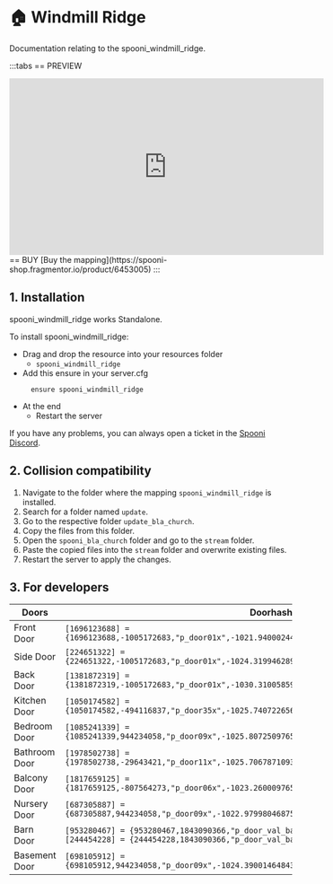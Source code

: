 # 🏠 Windmill Ridge
Documentation relating to the spooni_windmill_ridge.

:::tabs
== PREVIEW
<iframe width="560" height="315" src="https://www.youtube.com/embed/zcSS5gnXg74?si=ksVrFvM7Ev9QMTON" frameborder="0" allow="accelerometer; autoplay; clipboard-write; encrypted-media; gyroscope; picture-in-picture; web-share" referrerpolicy="strict-origin-when-cross-origin" allowfullscreen></iframe>
== BUY
[Buy the mapping](https://spooni-shop.fragmentor.io/product/6453005)
:::

## 1. Installation
spooni_windmill_ridge works Standalone.  

To install spooni_windmill_ridge:
- Drag and drop the resource into your resources folder
  - `spooni_windmill_ridge`
- Add this ensure in your server.cfg
  ```
    ensure spooni_windmill_ridge
  ```
- At the end
  - Restart the server

If you have any problems, you can always open a ticket in the [Spooni Discord](https://discord.gg/spooni).

## 2. Collision compatibility <Badge type="danger" text="IMPORTANT"/>

1. Navigate to the folder where the mapping `spooni_windmill_ridge` is installed.
2. Search for a folder named `update`.
3. Go to the respective folder `update_bla_church`.
4. Copy the files from this folder.
5. Open the `spooni_bla_church` folder and go to the `stream` folder.
6. Paste the copied files into the `stream` folder and overwrite existing files.
7. Restart the server to apply the changes.

## 3. For developers
| Doors                     | Doorhashes
|---------------------------|----------------------------------------------------------------------------------|
| Front Door                | `[1696123688] = {1696123688,-1005172683,"p_door01x",-1021.9400024414062,-1624.47998046875,78.05000305175781}`
| Side Door                 | `[224651322] = {224651322,-1005172683,"p_door01x",-1024.3199462890625,-1618.72998046875,78.02822875976562}`
| Back Door                 | `[1381872319] = {1381872319,-1005172683,"p_door01x",-1030.31005859375,-1620.22998046875,78.02017211914062}`
| Kitchen Door              | `[1050174582] = {1050174582,-494116837,"p_door35x",-1025.74072265625,-1621.550048828125,78.0294189453125}`
| Bedroom Door              | `[1085241339] = {1085241339,944234058,"p_door09x",-1025.8072509765625,-1624.969970703125,81.0478286743164}`
| Bathroom Door             | `[1978502738] = {1978502738,-29643421,"p_door11x",-1025.706787109375,-1621.3599853515625,81.0478286743164}`
| Balcony Door              | `[1817659125] = {1817659125,-807564273,"p_door06x",-1023.260009765625,-1619.010009765625,81.05101776123047}`
| Nursery Door              | `[687305887] = {687305887,944234058,"p_door09x",-1022.97998046875,-1620.280029296875,81.0420913696289}`
| Barn Door                 | `[953280467] = {953280467,1843090366,"p_door_val_barn02",-1060.069946,-1642.880005,76.290001}` <br> `[244454228] = {244454228,1843090366,"p_door_val_barn02",-1059.579956,-1640.239990,76.290001}`
| Basement Door             | `[698105912] = {698105912,944234058,"p_door09x",-1024.3900146484375,-1620.449951171875,75.1070556640625}`